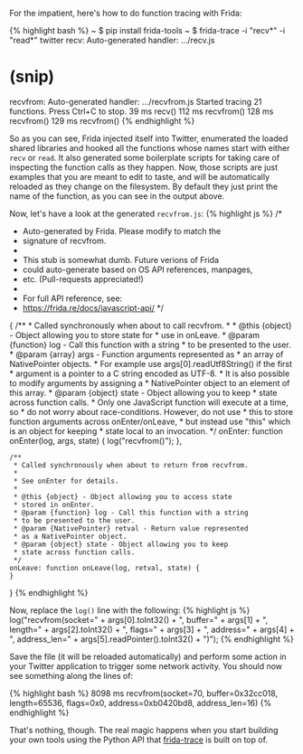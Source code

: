For the impatient, here's how to do function tracing with Frida:

{% highlight bash %}
~ $ pip install frida-tools
~ $ frida-trace -i "recv*" -i "read*" twitter
recv: Auto-generated handler: …/recv.js
# (snip)
recvfrom: Auto-generated handler: …/recvfrom.js
Started tracing 21 functions. Press Ctrl+C to stop.
    39 ms	recv()
   112 ms	recvfrom()
   128 ms	recvfrom()
   129 ms	recvfrom()
{% endhighlight %}

So as you can see, Frida injected itself into Twitter, enumerated the loaded
shared libraries and hooked all the functions whose names start with either
`recv` or `read`. It also generated some boilerplate scripts for taking care
of inspecting the function calls as they happen. Now, those scripts are just
examples that you are meant to edit to taste, and will be automatically reloaded
as they change on the filesystem. By default they just print the name of the
function, as you can see in the output above.

Now, let's have a look at the generated `recvfrom.js`:
{% highlight js %}
/*
 * Auto-generated by Frida. Please modify to match the
 * signature of recvfrom.
 *
 * This stub is somewhat dumb. Future verions of Frida
 * could auto-generate based on OS API references, manpages,
 * etc. (Pull-requests appreciated!)
 *
 * For full API reference, see:
 * https://frida.re/docs/javascript-api/
 */

{
    /**
     * Called synchronously when about to call recvfrom.
     *
     * @this {object} - Object allowing you to store state for
     * use in onLeave.
     * @param {function} log - Call this function with a string
     * to be presented to the user.
     * @param {array} args - Function arguments represented as
     * an array of NativePointer objects.
     * For example use args[0].readUtf8String() if the first
     * argument is a pointer to a C string encoded as UTF-8.
     * It is also possible to modify arguments by assigning a
     * NativePointer object to an element of this array.
     * @param {object} state - Object allowing you to keep
     * state across function calls.
     * Only one JavaScript function will execute at a time, so
     * do not worry about race-conditions. However, do not use
     * this to store function arguments across onEnter/onLeave,
     * but instead use "this" which is an object for keeping
     * state local to an invocation.
     */
    onEnter: function onEnter(log, args, state) {
        log("recvfrom()");
    },

    /**
     * Called synchronously when about to return from recvfrom.
     *
     * See onEnter for details.
     *
     * @this {object} - Object allowing you to access state
     * stored in onEnter.
     * @param {function} log - Call this function with a string
     * to be presented to the user.
     * @param {NativePointer} retval - Return value represented
     * as a NativePointer object.
     * @param {object} state - Object allowing you to keep
     * state across function calls.
     */
    onLeave: function onLeave(log, retval, state) {
    }
}
{% endhighlight %}

Now, replace the `log()` line with the following:
{% highlight js %}
log("recvfrom(socket=" + args[0].toInt32()
    + ", buffer=" + args[1]
    + ", length=" + args[2].toInt32()
    + ", flags=" + args[3]
    + ", address=" + args[4]
    + ", address_len=" + args[5].readPointer().toInt32()
    + ")");
{% endhighlight %}

Save the file (it will be reloaded automatically) and perform some action in
your Twitter application to trigger some network activity. You should now see
something along the lines of:

{% highlight bash %}
  8098 ms	recvfrom(socket=70,
                         buffer=0x32cc018, length=65536,
                         flags=0x0,
                         address=0xb0420bd8, address_len=16)
{% endhighlight %}

That's nothing, though. The real magic happens when you start building your
own tools using the Python API that [frida-trace][] is built on top of.

[frida-trace]: https://github.com/frida/frida-tools/blob/master/frida_tools/tracer.py
